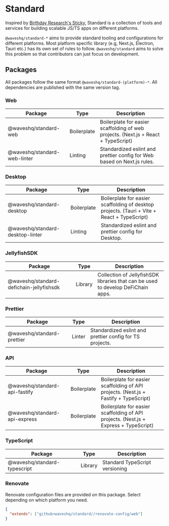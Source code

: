 # Standard

Inspired by [Birthday Research's Sticky](https://github.com/BirthdayResearch/sticky), Standard is a collection of tools
and services for building scalable JS/TS apps on different platforms.

`@waveshq/standard-*` aims to provide standard tooling and configurations for different platforms. Most platform
specific library (e.g, Next.js, Electron, Tauri etc.) has its own set of rules to follow. `@waveshq/standard` aims to
solve this problem so that contributors can just focus on development.

## Packages

All packages follow the same format `@waveshq/standard-(platform)-*`. All dependencies are published
with the same version tag.

### Web

| Package                      | Type        | Description                                                                        |
| ---------------------------- | ----------- | ---------------------------------------------------------------------------------- |
| @waveshq/standard-web        | Boilerplate | Boilerplate for easier scaffolding of web projects. (Next.js + React + TypeScript) |
| @waveshq/standard-web-linter | Linting     | Standardized eslint and prettier config for Web based on Next.js rules.            |

### Desktop

| Package                          | Type        | Description                                                                                 |
| -------------------------------- | ----------- | ------------------------------------------------------------------------------------------- |
| @waveshq/standard-desktop        | Boilerplate | Boilerplate for easier scaffolding of desktop projects. (Tauri + Vite + React + TypeScript) |
| @waveshq/standard-desktop-linter | Linting     | Standardized eslint and prettier config for Desktop.                                        |

### JellyfishSDK

| Package                                  | Type    | Description                                                                      |
| ---------------------------------------- | ------- | -------------------------------------------------------------------------------- |
| @waveshq/standard-defichain-jellyfishsdk | Library | Collection of JellyfishSDK libraries that can be used to develop DeFiChain apps. |

### Prettier

| Package                    | Type   | Description                                              |
| -------------------------- | ------ | -------------------------------------------------------- |
| @waveshq/standard-prettier | Linter | Standardized eslint and prettier config for TS projects. |

### API

| Package                       | Type        | Description                                                                          |
| ----------------------------- | ----------- | ------------------------------------------------------------------------------------ |
| @waveshq/standard-api-fastify | Boilerplate | Boilerplate for easier scaffolding of API projects. (Nest.js + Fastify + TypeScript) |
| @waveshq/standard-api-express | Boilerplate | Boilerplate for easier scaffolding of API projects. (Nest.js + Express + TypeScript) |

### TypeScript

| Package                      | Type    | Description                    |
| ---------------------------- | ------- | ------------------------------ |
| @waveshq/standard-typescript | Library | Standard TypeScript versioning |

### Renovate

Renovate configuration files are provided on this package. Select depending on which platform you need.

```json
{
  "extends": ["github>waveshq/standard//renovate-config/web"]
}
```
